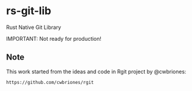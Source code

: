 # rs-git-lib

Rust Native Git Library

IMPORTANT: Not ready for production!

## Note

This work started from the ideas and code in Rgit project by @cwbriones:

    https://github.com/cwbriones/rgit
    
